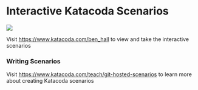 # Interactive Katacoda Scenarios

[![](http://shields.katacoda.com/katacoda/ben_hall/count.svg)](https://www.katacoda.com/ben_hall "Get your profile on Katacoda.com")

Visit https://www.katacoda.com/ben_hall to view and take the interactive scenarios

### Writing Scenarios
Visit https://www.katacoda.com/teach/git-hosted-scenarios to learn more about creating Katacoda scenarios

